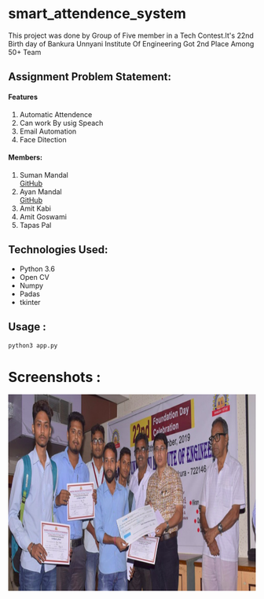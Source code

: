 # smart_attendence_system

This project was done by Group of Five member in a Tech Contest.It's 22nd Birth day of Bankura Unnyani Institute Of Engineering 
Got 2nd Place Among 50+ Team 

<h2>Assignment Problem Statement:</h2>

<h4>Features</h4>
<ol>
    <li>Automatic Attendence</li>
    <li>Can work By usig Speach </li>
    <li>Email Automation</li>
    <li>Face Ditection</li>
</ol>

<h4>Members:</h4>
<ol>
     <li>Suman Mandal</li><a href="https://github.com/suman1buie">GitHub</a>
     <li>Ayan Mandal</li> <a href="https://github.com/csayaan">GitHub</a>
     <li>Amit Kabi</li>
     <li>Amit Goswami</li>
     <li>Tapas Pal</li>
</ol>

<h2>Technologies Used:</h2>
<ul>
    <li>Python 3.6</li>
    <li>Open CV</li>
    <li>Numpy</li>
    <li>Padas</li>
    <li>tkinter</li>
</ul>
    
  
<h2>Usage :</h2>

    python3 app.py 
   



# Screenshots : 
<img src="proudof.png" height="400" width="800">

